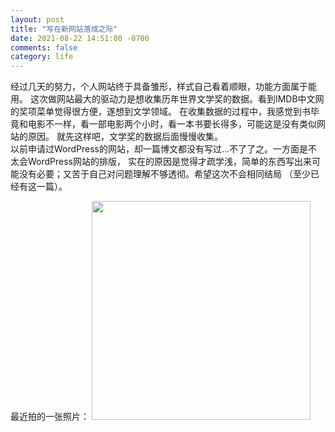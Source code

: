 ```yaml
---
layout: post
title: "写在新网站落成之际"
date: 2021-08-22 14:51:00 -0700
comments: false
category: life
---
```

经过几天的努力，个人网站终于具备雏形，样式自己看着顺眼，功能方面属于能用。
这次做网站最大的驱动力是想收集历年世界文学奖的数据。看到IMDB中文网的奖项菜单觉得很方便，遂想到文学领域。
在收集数据的过程中，我感觉到书毕竟和电影不一样，看一部电影两个小时，看一本书要长得多，可能这是没有类似网站的原因。
就先这样吧，文学奖的数据后面慢慢收集。  
以前申请过WordPress的网站，却一篇博文都没有写过…不了了之。一方面是不太会WordPress网站的排版，
实在的原因是觉得才疏学浅，简单的东西写出来可能没有必要；又苦于自己对问题理解不够透彻。希望这次不会相同结局
（至少已经有这一篇）。  
<!--more-->
最近拍的一张照片：
<img src="{{ site.baseurl}}/images/2021_08_22_img1.JPG" class="img-thumbnail center-block" width="350">